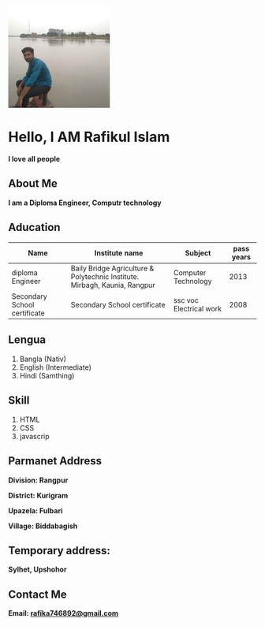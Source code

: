 
![rafikul](img/7p.jpg)

# Hello, I AM Rafikul Islam 
 **I love all people**

## About Me
**I am a Diploma Engineer, Computr technology**

## Aducation 

|Name|Institute name|Subject|pass years|
|--|--|--|--|
|diploma Engineer|Baily Bridge Agriculture & Polytechnic Institute. Mirbagh, Kaunia, Rangpur|Computer Technology|2013|
|Secondary School certificate|Secondary School certificate|ssc voc Electrical work|2008|

## Lengua 
1. Bangla (Nativ)
2. English (Intermediate)
3. Hindi (Samthing)


## Skill

1. HTML
2. CSS
3. javascrip

## Parmanet Address 
**Division: Rangpur**

**District: Kurigram**

**Upazela: Fulbari**

**Village: Biddabagish**

## Temporary address: 
**Sylhet, Upshohor**

## Contact Me 

**Email: rafika746892@gmail.com**